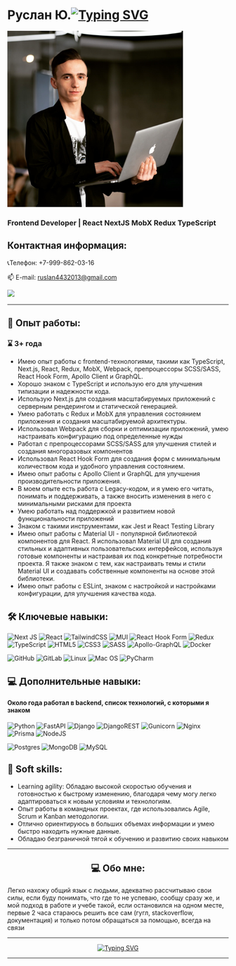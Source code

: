# Руслан Ю.[![Typing SVG](https://readme-typing-svg.herokuapp.com?color=%2336BCF7&size=30&duration=2500&lines=%F0%9F%91%8B;+)](#руслан-юрьевич)

<img height="400" src="https://github.com/ruslan4432013/resume/blob/main/blob/photo/avatar.jpg" alt="avatar"/>

### Frontend Developer | React NextJS MobX Redux TypeScript

## Контактная информация:

📞Телефон: +7-999-862-03-16
<p style="text-align: start">
   📫 E-mail: <a href='mailto:ruslan4432013@gmail.com'>ruslan4432013@gmail.com</a>
</p>
<a href="https://t.me/rodrijiez" target="_blank">
	<img src="https://img.shields.io/badge/Telegram-2CA5E0?style=for-the-badge&logo=telegram&logoColor=white"/>
</a>

***

## 💼 Опыт работы:

### ⌛ 3+ года

- Имею опыт работы с frontend-технологиями, такими как TypeScript, Next.js, React, Redux, MobX, Webpack, препроцессоры
  SCSS/SASS, React Hook Form, Apollo Сlient и GraphQL.
- Хорошо знаком с TypeScript и использую его для улучшения типизации и надежности кода.
- Использую Next.js для создания масштабируемых приложений с серверным рендерингом и статической генерацией.
- Умею работать с Redux и MobX для управления состоянием приложения и создания масштабируемой архитектуры.
- Использовал Webpack для сборки и оптимизации приложений, умею настраивать конфигурацию под определенные нужды
- Работал с препроцессорами SCSS/SASS для улучшения стилей и создания многоразовых компонентов
- Использовал React Hook Form для создания форм с минимальным количеством кода и удобного управления состоянием.
- Имею опыт работы с Apollo Client и GraphQL для улучшения производительности приложения.
- В моем опыте есть работа с Legacy-кодом, и я умею его читать, понимать и поддерживать, а также вносить изменения в
  него с минимальными рисками для проекта
- Умею работать над поддержкой и развитием новой функциональности приложений
- Знаком с такими инструментами, как Jest и React Testing Library
- Имею опыт работы с Material UI - популярной библиотекой компонентов для React. Я использовал Material UI для создания
  стильных и адаптивных пользовательских интерфейсов, используя готовые компоненты и настраивая их под конкретные
  потребности проекта. Я также знаком с тем, как настраивать темы и стили Material UI и создавать собственные компоненты
  на основе этой библиотеки.
- Имею опыт работы с ESLint, знаком с настройкой и настройками конфигурации, для улучшения качества кода.

## 🛠 Ключевые навыки:
![Next JS](https://img.shields.io/badge/Next-black?style=for-the-badge&logo=next.js&logoColor=white)
![React](https://img.shields.io/badge/react-%2320232a.svg?style=for-the-badge&logo=react&logoColor=%2361DAFB)
![TailwindCSS](https://img.shields.io/badge/tailwindcss-%2338B2AC.svg?style=for-the-badge&logo=tailwind-css&logoColor=white)
![MUI](https://img.shields.io/badge/MUI-%230081CB.svg?style=for-the-badge&logo=mui&logoColor=white)
![React Hook Form](https://img.shields.io/badge/React%20Hook%20Form-%23EC5990.svg?style=for-the-badge&logo=reacthookform&logoColor=white)
![Redux](https://img.shields.io/badge/redux-%23593d88.svg?style=for-the-badge&logo=redux&logoColor=white)
![TypeScript](https://img.shields.io/badge/typescript-%23007ACC.svg?style=for-the-badge&logo=typescript&logoColor=white)
![HTML5](https://img.shields.io/badge/html5-%23E34F26.svg?style=for-the-badge&logo=html5&logoColor=white)
![CSS3](https://img.shields.io/badge/css3-%231572B6.svg?style=for-the-badge&logo=css3&logoColor=white)
![SASS](https://img.shields.io/badge/SASS-hotpink.svg?style=for-the-badge&logo=SASS&logoColor=white)
![Apollo-GraphQL](https://img.shields.io/badge/-ApolloGraphQL-311C87?style=for-the-badge&logo=apollo-graphql)
![Docker](https://img.shields.io/badge/docker-%230db7ed.svg?style=for-the-badge&logo=docker&logoColor=white)

![GitHub](https://img.shields.io/badge/github-%23121011.svg?style=for-the-badge&logo=github&logoColor=white)
![GitLab](https://img.shields.io/badge/gitlab-%23181717.svg?style=for-the-badge&logo=gitlab&logoColor=white)
![Linux](https://img.shields.io/badge/Linux-FCC624?style=for-the-badge&logo=linux&logoColor=black)
![Mac OS](https://img.shields.io/badge/mac%20os-000000?style=for-the-badge&logo=macos&logoColor=F0F0F0)
![PyCharm](https://img.shields.io/badge/pycharm-143?style=for-the-badge&logo=pycharm&logoColor=black&color=black&labelColor=green)

## 💻 Дополнительные навыки:

#### Около года работал в backend, список технологий, с которыми я знаком

![Python](https://img.shields.io/badge/python-3670A0?style=for-the-badge&logo=python&logoColor=ffdd54)
![FastAPI](https://img.shields.io/badge/FastAPI-005571?style=for-the-badge&logo=fastapi)
![Django](https://img.shields.io/badge/django-%23092E20.svg?style=for-the-badge&logo=django&logoColor=white)
![DjangoREST](https://img.shields.io/badge/DJANGO-REST-ff1709?style=for-the-badge&logo=django&logoColor=white&color=ff1709&labelColor=gray)
![Gunicorn](https://img.shields.io/badge/gunicorn-%298729.svg?style=for-the-badge&logo=gunicorn&logoColor=white)
![Nginx](https://img.shields.io/badge/nginx-%23009639.svg?style=for-the-badge&logo=nginx&logoColor=white)
![Prisma](https://img.shields.io/badge/Prisma-3982CE?style=for-the-badge&logo=Prisma&logoColor=white)
![NodeJS](https://img.shields.io/badge/node.js-6DA55F?style=for-the-badge&logo=node.js&logoColor=white)

![Postgres](https://img.shields.io/badge/postgres-%23316192.svg?style=for-the-badge&logo=postgresql&logoColor=white)
![MongoDB](https://img.shields.io/badge/MongoDB-%234ea94b.svg?style=for-the-badge&logo=mongodb&logoColor=white)
![MySQL](https://img.shields.io/badge/mysql-%2300f.svg?style=for-the-badge&logo=mysql&logoColor=white)

## 🤝 Soft skills:

* Learning agility: Обладаю высокой скоростью обучения и готовностью к быстрому изменению,
  благодаря чему могу легко адаптироваться к новым условиям и технологиям.
* Опыт работы в командных проектах, где использовались Agile, Scrum и Kanban методологии.
* Отлично ориентируюсь в больших объемах информации и умею быстро находить нужные данные.
* Обладаю безграничной тягой к обучению и развитию своих навыком

***

## <p style="text-align: center"> 💻 Обо мне:</p>
<p>
Легко нахожу общий язык с людьми, адекватно рассчитываю свои силы, если буду понимать, что где то не успеваю, сообщу сразу же, и мой подход в работе и учебе такой, если остановился на одном месте, первые 2 часа стараюсь решить все сам (гугл, stackoverflow, документация) и только потом обращаться за помощью, всегда на связи
</p>

***
<div style="display: flex; justify-content: center">
<a href="https://git.io/typing-svg"><img src="https://readme-typing-svg.herokuapp.com?font=Fira+Code&size=17&pause=1000&width=435&lines=%D0%98%D0%BD%D1%84%D0%BE%D1%80%D0%BC%D0%B0%D1%86%D0%B8%D1%8F+%D0%BE%D0%B1%D0%BD%D0%BE%D0%B2%D0%BB%D1%8F%D0%BB%D0%B0%D1%81%D1%8C+11+%D0%BC%D0%B0%D1%80%D1%82%D0%B0+2023+%D0%B3%D0%BE%D0%B4%D0%B0" alt="Typing SVG" /></a>
</div>

***

